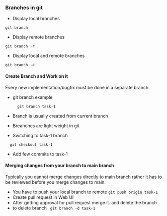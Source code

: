 ### Branches in git

- Display local branches 

``` git branch ```


- Display remote branches 

``` git branch -r ```

- Display local and remote branches 

``` git branch -a ```

#### Create Branch and Work on it

Every new implementation/bugfix must be done in a separate branch
- git branch <branch-name>
  example
  ```
    git branch task-1
  
  ```
- Branch is usually created from current branch 
- Breanches are light weight in git

- Switching to task-1 branch
```
  git checkout task-1

```
- Add few commits to task-1

#### Merging changes from your branch to main branch
Typically you cannot merge changes directly to main branch rather it has to be reviewed before you merge changes to main.
- You have to push your local branch to remote ``` git push origin task-1 ```
- Create pull request in Web UI
- After getting approval for pull request merge it. and delete the branch 
- to delete branch ```  git branch -d task-1  ```

